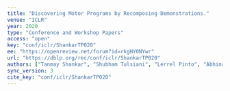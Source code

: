 ```yaml
---
title: "Discovering Motor Programs by Recomposing Demonstrations."
venue: "ICLR"
year: 2020
type: "Conference and Workshop Papers"
access: "open"
key: "conf/iclr/ShankarTP020"
ee: "https://openreview.net/forum?id=rkgHY0NYwr"
url: "https://dblp.org/rec/conf/iclr/ShankarTP020"
authors: ["Tanmay Shankar", "Shubham Tulsiani", "Lerrel Pinto", "Abhinav Gupta"]
sync_version: 3
cite_key: "conf/iclr/ShankarTP020"
---
```

